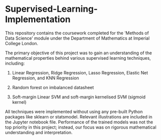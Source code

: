 # Supervised-Learning-Implementation

This repository contains the coursework completed for the 'Methods of Data Science' module under the Department of Mathematics at Imperial College London.

The primary objective of this project was to gain an understanding of the mathematical properties behind various supervised learning techniques, including:

1. Linear Regression, Ridge Regression, Lasso Regression, Elastic Net Regression, and KNN Regression

2. Random forest on imbalanced datasheet

3. Soft-margin Linear SVM and soft-margin kernelised SVM (sigmoid kernel)


All techniques were implemented without using any pre-built Python packages like sklearn or statsmodel. Relevant illustrations are included in the Jupyter notebook file. Performance of the trained models was not the top priority in this project; instead, our focus was on rigorous mathematical understanding and interpretation.
